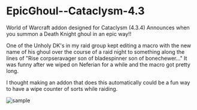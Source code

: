 # EpicGhoul--Cataclysm-4.3
World of Warcraft addon designed for Cataclysm (4.3.4)
Announces when you summon a Death Knight ghoul in an epic way!!
 
One of the Unholy DK's in my raid group kept editing a macro with the new name of his ghoul over the course of a raid night to something along the lines of "Rise corpseravager son of bladespinner son of bonechewer..." It was funny after we wiped on Neferian for a while and the macro got pretty long.

I thought making an addon that does this automatically could be a fun way to have a wipe counter of sorts while raiding.

![sample](https://user-images.githubusercontent.com/116841297/206271510-d2f32f31-6ffb-466c-ab0d-fc75fd99ab99.png)
